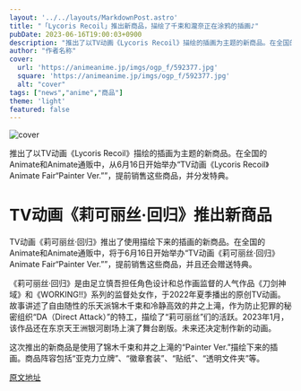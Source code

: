```yaml
---
layout: '../../layouts/MarkdownPost.astro'
title: "「Lycoris Recoil」推出新商品，描绘了千束和瀧奈正在涂鸦的插画♪"
pubDate: 2023-06-16T19:00:03+0900
description: "推出了以TV动画《Lycoris Recoil》描绘的插画为主题的新商品。在全国的Animate和Animate通贩中，从6月16日开始举办“TV动画《Lycoris Recoil》Animate Fair“Painter Ver.””，提前销售这些商品，并分发特典。"
author: "作者名称"
cover:
  url: 'https://animeanime.jp/imgs/ogp_f/592377.jpg'
  square: 'https://animeanime.jp/imgs/ogp_f/592377.jpg'
  alt: "cover"
tags: ["news","anime","商品"]
theme: 'light'
featured: false
---
```


![cover](https://animeanime.jp/imgs/ogp_f/592377.jpg)

推出了以TV动画《Lycoris Recoil》描绘的插画为主题的新商品。在全国的Animate和Animate通贩中，从6月16日开始举办“TV动画《Lycoris Recoil》Animate Fair“Painter Ver.””，提前销售这些商品，并分发特典。

# TV动画《莉可丽丝·回归》推出新商品

TV动画《莉可丽丝·回归》推出了使用描绘下来的插画的新商品。在全国的Animate和Animate通贩中，将于6月16日开始举办“TV动画《莉可丽丝·回归》Animate Fair“Painter Ver.””，提前销售这些商品，并且还会赠送特典。

《莉可丽丝·回归》是由足立慎吾担任角色设计和总作画监督的人气作品《刀剑神域》和《WORKING!!》系列的监督处女作，于2022年夏季播出的原创TV动画。故事讲述了自由随性的乐天派锦木千束和冷静高效的井之上滝，作为防止犯罪的秘密组织“DA（Direct Attack）”的特工，描绘了“莉可丽丝”们的活跃。2023年1月，该作品还在东京天王洲银河剧场上演了舞台剧版。未来还决定制作新的动画。

这次推出的新商品是使用了锦木千束和井之上滝的“Painter Ver.”描绘下来的插画。商品阵容包括“亚克力立牌”、“徽章套装”、“贴纸”、“透明文件夹”等。

  [原文地址](https://animeanime.jp/article/2023/06/16/77969.html)